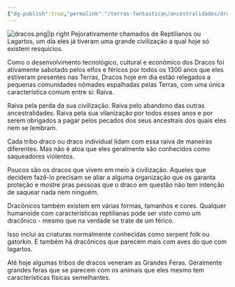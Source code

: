```yaml
---
{"dg-publish":true,"permalink":"/terras-fantasticas/ancestralidades/dracos/"}
---
```


![dracos.png|lp right](/img/user/z_assets/Ancestry%20pics/Dracos.png)
Pejorativamente chamados de Reptilianos ou Lagartos, um dia eles já tiveram uma grande civilização a qual hoje só existem resquícios.

Como o desenvolvimento tecnológico, cultural e econômico dos Dracos foi ativamente sabotado pelos elfos e féricos por todos os 1300 anos que eles estiveram presentes nas Terras, Dracos hoje em dia estão relegados a pequenas comunidades nômades espalhadas pelas Terras, com uma única característica comum entre si: Raiva.

Raiva pela perda da sua civilização. Raiva pelo abandono das outras ancestralidades. Raiva pela sua vilanização por todos esses anos e por serem obrigados a pagar pelos pecados dos seus ancestrais dos quais eles nem se lembram.

Cada tribo draco ou draco individual lidam com essa raiva de maneiras diferentes. Mas não é atoa que eles geralmente são conhecidos como saqueadores violentos.

Poucos são os dracos que vivem em meio à civilização. Aqueles que decidem fazê-lo precisam se aliar a alguma organização que os garanta proteção e mostre pras pessoas que o draco em questão não tem intenção de saquear nada nem ninguém.

Dracônicos também existem em várias formas, tamanhos e cores. Qualquer humanoide com características reptilianas pode ser visto como um dracônico - mesmo que na verdade se trate de um férico.

Isso inclui as criaturas normalmente conhecidas como serpent folk ou gatorkin. E também há dracônicos que parecem mais com aves do que com lagartos. 

Até hoje algumas tribos de dracos veneram as Grandes Feras. Geralmente grandes feras que se parecem com os animais que eles mesmo tem características físicas semelhantes.